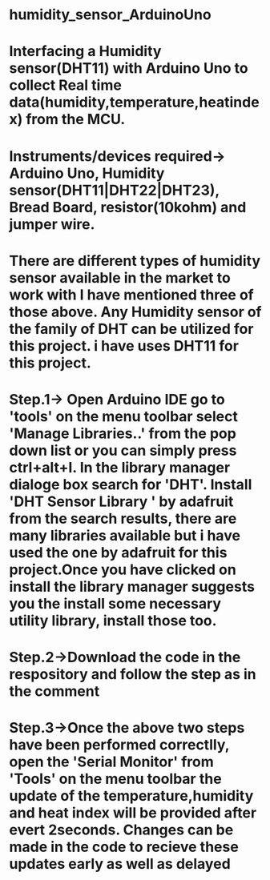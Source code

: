 # humidity_sensor_ArduinoUno
# Interfacing a Humidity sensor(DHT11) with Arduino Uno to collect Real time data(humidity,temperature,heatindex) from the MCU.
# Instruments/devices required-> Arduino Uno, Humidity sensor(DHT11|DHT22|DHT23), Bread Board, resistor(10kohm) and jumper wire.
# There are different types of humidity sensor available in the market to work with I have mentioned three of those above. Any Humidity sensor of the family of DHT can be utilized   for this project. i have uses DHT11 for this project.
# Step.1-> Open Arduino IDE go to 'tools' on the menu toolbar select 'Manage Libraries..' from the pop down list or you can simply press ctrl+alt+I. In the library manager dialoge   box search for 'DHT'. Install 'DHT Sensor Library ' by adafruit from the search results, there are many libraries available but i have used the one by adafruit for this   project.Once you have clicked on install the library manager suggests you the install some necessary utility library, install those too. 
# Step.2->Download the code in the respository and follow the step as in the comment
# Step.3->Once the above two steps have been performed correctlly, open the 'Serial Monitor' from 'Tools' on the menu toolbar the update of the temperature,humidity and heat index will be provided after evert 2seconds. Changes can be made in the code to recieve these updates early as well as delayed 



